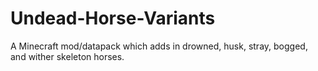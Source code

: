 # Undead-Horse-Variants
A Minecraft mod/datapack which adds in drowned, husk, stray, bogged, and wither skeleton horses.
